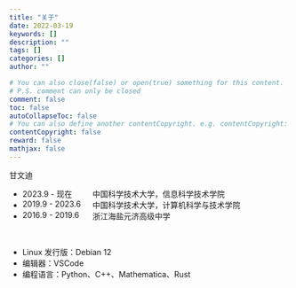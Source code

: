 ```yaml
---
title: "关于"
date: 2022-03-19
keywords: []
description: ""
tags: []
categories: []
author: ""

# You can also close(false) or open(true) something for this content.
# P.S. comment can only be closed
comment: false
toc: false
autoCollapseToc: false
# You can also define another contentCopyright. e.g. contentCopyright: "This is another copyright."
contentCopyright: false
reward: false
mathjax: false
---
```


甘文迪

<style type="text/css">
    tab {
        width: 9em;
        float: left;
    }
</style>

+ <tab> 2023.9 - 现在 </tab> 中国科学技术大学，信息科学技术学院
+ <tab> 2019.9 - 2023.6 </tab> 中国科学技术大学，计算机科学与技术学院
+ <tab> 2016.9 - 2019.6 </tab> 浙江海盐元济高级中学

<br/>

+ Linux 发行版：Debian 12
+ 编辑器：VSCode
+ 编程语言：Python、C++、Mathematica、Rust

